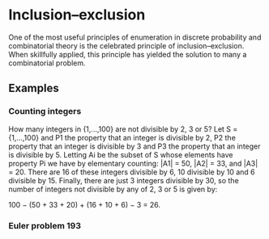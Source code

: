 
# Inclusion–exclusion 

One of the most useful principles of enumeration in discrete probability and combinatorial 
theory is the celebrated principle of inclusion–exclusion. When skillfully applied, this 
principle has yielded the solution to many a combinatorial problem.



## Examples 

### Counting integers 
How many integers in {1,...,100} are not divisible by 2, 3 or 5?
Let S = {1,...,100} and P1 the property that an integer is divisible by 2, 
P2 the property that an integer is divisible by 3 and P3 the property that an integer is divisible by 5. 
Letting Ai be the subset of S whose elements have property Pi we have by elementary counting: |A1| = 50, |A2| = 33, and |A3| = 20. 
There are 16 of these integers divisible by 6, 10 divisible by 10 and 6 divisible by 15. Finally, there are just 3 integers 
divisible by 30, so the number of integers not divisible by any of 2, 3 or 5 is given by:

100 − (50 + 33 + 20) + (16 + 10 + 6) − 3 = 26.


### Euler problem 193 
